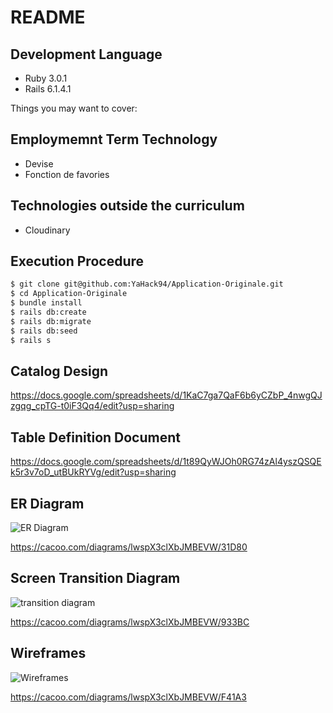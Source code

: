 # README

## Development Language

- Ruby 3.0.1
- Rails 6.1.4.1

Things you may want to cover:

## Employmemnt Term Technology

- Devise
- Fonction de favories

## Technologies outside the curriculum

- Cloudinary

## Execution Procedure

```bash
$ git clone git@github.com:YaHack94/Application-Originale.git
$ cd Application-Originale
$ bundle install
$ rails db:create
$ rails db:migrate
$ rails db:seed
$ rails s
```

## Catalog Design

https://docs.google.com/spreadsheets/d/1KaC7ga7QaF6b6yCZbP_4nwgQJzgqg_cpTG-t0iF3Qq4/edit?usp=sharing

## Table Definition Document

https://docs.google.com/spreadsheets/d/1t89QyWJOh0RG74zAl4yszQSQEk5r3v7oD_utBUkRYVg/edit?usp=sharing

## ER Diagram

![ER Diagram](https://cacoo.com/diagrams/lwspX3clXbJMBEVW-31D80.png)

https://cacoo.com/diagrams/lwspX3clXbJMBEVW/31D80

## Screen Transition Diagram

![transition  diagram](https://cacoo.com/diagrams/lwspX3clXbJMBEVW-933BC.png)

https://cacoo.com/diagrams/lwspX3clXbJMBEVW/933BC

## Wireframes

![Wireframes](https://cacoo.com/diagrams/lwspX3clXbJMBEVW-F41A3.png)

https://cacoo.com/diagrams/lwspX3clXbJMBEVW/F41A3

